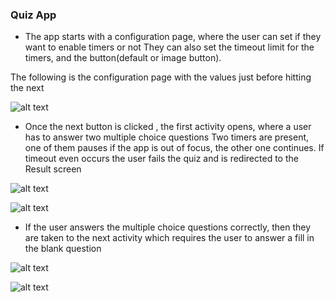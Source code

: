 ### Quiz App

- The app starts with a configuration page, where the user can set if they want to enable timers or not
They can also set the timeout limit for the timers, and the button(default or image button).

The following is the configuration page with the values just before hitting the next


![alt text](images/ConfigurationSet.jpeg)


- Once the next button is clicked , the first activity opens, where a user has to answer two multiple choice questions
Two timers are present, one of them pauses if the app is out of focus, the other one continues. If timeout even occurs
the user fails the quiz and is redirected to the Result screen


![alt text](images/MultipleChoiceActivityScreen.jpeg)


![alt text](images/MCQScreen2.jpeg)

- If the user answers the multiple choice questions correctly, then they are taken to the next activity which 
requires the user to answer a fill in the blank question


![alt text](images/FillBlank.jpeg)


![alt text](images/ResultScreen.jpeg)

